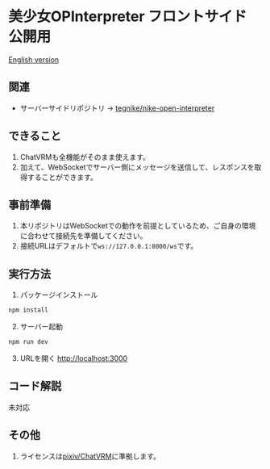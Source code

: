 # 美少女OPInterpreter フロントサイド 公開用
[English version](./en_README.md)

## 関連

- サーバーサイドリポジトリ -> [tegnike/nike-open-interpreter](https://github.com/tegnike/nike-open-interpreter)

## できること

1. ChatVRMも全機能がそのまま使えます。
2. 加えて、WebSocketでサーバー側にメッセージを送信して、レスポンスを取得することができます。

## 事前準備

1. 本リポジトリはWebSocketでの動作を前提としているため、ご自身の環境に合わせて接続先を準備してください。
2. 接続URLはデフォルトで`ws://127.0.0.1:8000/ws`です。

## 実行方法

1. パッケージインストール
```bash
npm install
```

2. サーバー起動
```bash
npm run dev
```

3. URLを開く
[http://localhost:3000](http://localhost:3000) 

## コード解説

未対応

## その他

1. ライセンスは[pixiv/ChatVRM](https://github.com/pixiv/ChatVRM)に準拠します。

